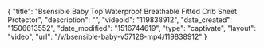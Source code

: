 {
    "title": "Bsensible Baby Top Waterproof Breathable Fitted Crib Sheet Protector",
    "description": "",
    "videoid": "119838912",
    "date_created": "1506613552",
    "date_modified": "1516744619",
    "type": "captivate",
    "layout": "video",
    "url": "\/v\/bsensible-baby-v57128-mp4\/119838912"
}